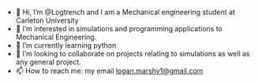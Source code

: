 - 👋 Hi, I’m @Logtrench and I am a Mechanical engineering student at Carleton University
- 👀 I’m interested in simulations and programming applications to Mechanical Engineering.
- 🌱 I’m currently learning python
- 💞️ I’m looking to collaborate on projects relating to simulations as well as any general project.
- 📫 How to reach me: my email logan.marshy1@gmail.com

<!---
Logtrench/Logtrench is a ✨ special ✨ repository because its `README.md` (this file) appears on your GitHub profile.
You can click the Preview link to take a look at your changes.
--->
